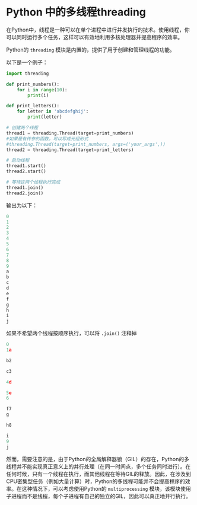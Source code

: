 # Python 中的多线程threading

在Python中，线程是一种可以在单个进程中进行并发执行的技术。使用线程，你可以同时运行多个任务，这样可以有效地利用多核处理器并提高程序的效率。

Python的 `threading` 模块是内置的，提供了用于创建和管理线程的功能。

以下是一个例子：

```python
import threading

def print_numbers():
    for i in range(10):
        print(i)

def print_letters():
    for letter in 'abcdefghij':
        print(letter)

# 创建两个线程
thread1 = threading.Thread(target=print_numbers)
#如果是有传参的函数，可以写成元组形式
#threading.Thread(target=print_numbers, args=('your_args',))
thread2 = threading.Thread(target=print_letters)

# 启动线程
thread1.start()
thread2.start()

# 等待这两个线程执行完成
thread1.join()
thread2.join()
```

输出为以下：

```python
0
1
2
3
4
5
6
7
8
9
a
b
c
d
e
f
g
h
i
j
```

如果不希望两个线程按顺序执行，可以将 `.join()` 注释掉

```python
0
1a

b2

c3

4d

5e
6

f7
g

h8

i
9
j
```

然而，需要注意的是，由于Python的全局解释器锁（GIL）的存在，Python的多线程并不能实现真正意义上的并行处理（在同一时间点，多个任务同时进行）。在任何时候，只有一个线程在执行，而其他线程在等待GIL的释放。因此，在涉及到CPU密集型任务（例如大量计算）时，Python的多线程可能并不会提高程序的效率。在这种情况下，可以考虑使用Python的 `multiprocessing` 模块，该模块使用子进程而不是线程，每个子进程有自己的独立的GIL，因此可以真正地并行执行。
